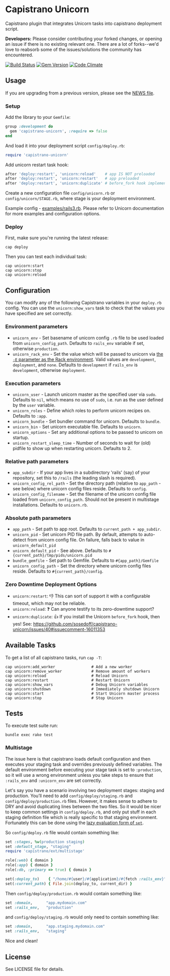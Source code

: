 # Capistrano Unicorn

Capistrano plugin that integrates Unicorn tasks into capistrano deployment script.

**Developers:** Please consider contributing your forked changes, or opening an
issue if there is no existing relevant one. There are a lot of forks--we'd love
to reabsorb some of the issues/solutions the community has encountered.

[![Build Status](https://travis-ci.org/sosedoff/capistrano-unicorn.png?branch=master)](https://travis-ci.org/sosedoff/capistrano-unicorn)
[![Gem Version](https://badge.fury.io/rb/capistrano-unicorn.png)](http://badge.fury.io/rb/capistrano-unicorn)
[![Code Climate](https://codeclimate.com/github/sosedoff/capistrano-unicorn.png)](https://codeclimate.com/github/sosedoff/capistrano-unicorn)

## Usage

If you are upgrading from a previous version, please see the [NEWS file](NEWS.md).

### Setup

Add the library to your `Gemfile`:

```ruby
group :development do
  gem 'capistrano-unicorn', :require => false
end
```

And load it into your deployment script `config/deploy.rb`:

```ruby
require 'capistrano-unicorn'
```

Add unicorn restart task hook:

```ruby
after 'deploy:restart', 'unicorn:reload'    # app IS NOT preloaded
after 'deploy:restart', 'unicorn:restart'   # app preloaded
after 'deploy:restart', 'unicorn:duplicate' # before_fork hook implemented (zero downtime deployments)
```

Create a new configuration file `config/unicorn.rb` or `config/unicorn/STAGE.rb`, 
where stage is your deployment environment.

Example config - [examples/rails3.rb](https://github.com/sosedoff/capistrano-unicorn/blob/master/examples/rails3.rb). 
Please refer to Unicorn documentation for more examples and configuration options.

### Deploy

First, make sure you're running the latest release:

```
cap deploy
```

Then you can test each individual task:

```
cap unicorn:start
cap unicorn:stop
cap unicorn:reload
```

## Configuration

You can modify any of the following Capistrano variables in your `deploy.rb` config.
You can use the `unicorn:show_vars` task to check that the values you have specified
are set correctly.

### Environment parameters

- `unicorn_env`             - Set basename of unicorn config `.rb` file to be used loaded from `unicorn_config_path`. Defaults to `rails_env` variable if set, otherwise `production`.
- `unicorn_rack_env`        - Set the value which will be passed to unicorn via [the `-E` parameter as the Rack environment](http://unicorn.bogomips.org/unicorn_1.html). Valid values are `development`, `deployment`, and `none`. Defaults to `development` if `rails_env` is `development`, otherwise `deployment`.

### Execution parameters

- `unicorn_user`            - Launch unicorn master as the specified user via `sudo`. Defaults to `nil`, which means no use of `sudo`, i.e. run as the user defined by the `user` variable.
- `unicorn_roles`           - Define which roles to perform unicorn recipes on. Defaults to `:app`.
- `unicorn_bundle`          - Set bundler command for unicorn. Defaults to `bundle`.
- `unicorn_bin`             - Set unicorn executable file. Defaults to `unicorn`.
- `unicorn_options`         - Set any additional options to be passed to unicorn on startup.
- `unicorn_restart_sleep_time` - Number of seconds to wait for (old) pidfile to show up when restarting unicorn. Defaults to 2.

### Relative path parameters

- `app_subdir`              - If your app lives in a subdirectory 'rails' (say) of your repository, set this to `/rails` (the leading slash is required).
- `unicorn_config_rel_path` - Set the directory path (relative to `app_path` - see below) where unicorn config files reside. Defaults to `config`.
- `unicorn_config_filename` - Set the filename of the unicorn config file loaded from `unicorn_config_path`. Should not be present in multistage installations. Defaults to `unicorn.rb`.

### Absolute path parameters

- `app_path`                - Set path to app root. Defaults to `current_path + app_subdir`.
- `unicorn_pid`             - Set unicorn PID file path. By default, attempts to auto-detect from unicorn config file. On failure, falls back to value in `unicorn_default_pid`
- `unicorn_default_pid`     - See above. Defaults to `#{current_path}/tmp/pids/unicorn.pid`
- `bundle_gemfile`          - Set path to Gemfile. Defaults to `#{app_path}/Gemfile`
- `unicorn_config_path`     - Set the directory where unicorn config files reside. Defaults to `#{current_path}/config`.

### Zero Downtime Deployment Options

* `unicorn:restart`: :-1: This can sort of support it with a configurable timeout, which may not be reliable.
* `unicorn:reload`: :question: Can anyone testify to its zero-downtime support?
* `unicorn:duplicate`: :+1: If you install the Unicorn `before_fork` hook, then yes! See: https://github.com/sosedoff/capistrano-unicorn/issues/40#issuecomment-16011353

## Available Tasks

To get a list of all capistrano tasks, run `cap -T`:

```
cap unicorn:add_worker                # Add a new worker
cap unicorn:remove_worker             # Remove amount of workers
cap unicorn:reload                    # Reload Unicorn
cap unicorn:restart                   # Restart Unicorn
cap unicorn:show_vars                 # Debug Unicorn variables
cap unicorn:shutdown                  # Immediately shutdown Unicorn
cap unicorn:start                     # Start Unicorn master process
cap unicorn:stop                      # Stop Unicorn
```

## Tests

To execute test suite run:

```
bundle exec rake test
```

### Multistage

The issue here is that capistrano loads default configuration and then
executes your staging task and overrides previously defined
variables. The default environment before executing your stage task is
set to `:production`, so it will use a wrong environment unless you
take steps to ensure that `:rails_env` and `:unicorn_env` are
set correctly.

Let's say you have a scenario involving two deployment stages: staging
and production.  You’ll need to add `config/deploy/staging.rb` and
`config/deploy/production.rb` files.  However, it makes sense to
adhere to DRY and avoid duplicating lines between the two files.  So
it would be nicer to keep common settings in `config/deploy.rb`, and
only put stuff in each staging definition file which is really
specific to that staging environment.  Fortunately this can be done
using the [lazy evaluation form of `set`](https://github.com/capistrano/capistrano/wiki/2.x-DSL-Configuration-Variables-Set).

So `config/deploy.rb` file would contain something like:

```ruby
set :stages, %w(production staging)
set :default_stage, "staging"
require 'capistrano/ext/multistage'

role(:web) { domain }
role(:app) { domain }
role(:db, :primary => true) { domain }

set(:deploy_to)    { "/home/#{user}/#{application}/#{fetch :rails_env}" }
set(:current_path) { File.join(deploy_to, current_dir) }
```

Then `config/deploy/production.rb` would contain something like:

```ruby
set :domain,      "app.mydomain.com"
set :rails_env,   "production"
```

and `config/deploy/staging.rb` would only need to contain something like:

```ruby
set :domain,      "app.staging.mydomain.com"
set :rails_env,   "staging"
```

Nice and clean!

## License

See LICENSE file for details.
